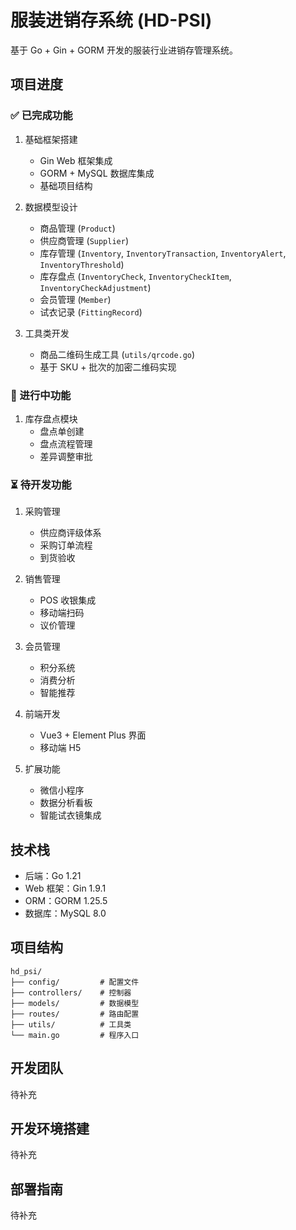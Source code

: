 # 服装进销存系统 (HD-PSI)

基于 Go + Gin + GORM 开发的服装行业进销存管理系统。

## 项目进度

### ✅ 已完成功能

1. 基础框架搭建
   - Gin Web 框架集成
   - GORM + MySQL 数据库集成
   - 基础项目结构

2. 数据模型设计
   - 商品管理 (`Product`)
   - 供应商管理 (`Supplier`)
   - 库存管理 (`Inventory`, `InventoryTransaction`, `InventoryAlert`, `InventoryThreshold`)
   - 库存盘点 (`InventoryCheck`, `InventoryCheckItem`, `InventoryCheckAdjustment`)
   - 会员管理 (`Member`)
   - 试衣记录 (`FittingRecord`)

3. 工具类开发
   - 商品二维码生成工具 (`utils/qrcode.go`)
   - 基于 SKU + 批次的加密二维码实现

### 🚧 进行中功能

1. 库存盘点模块
   - 盘点单创建
   - 盘点流程管理
   - 差异调整审批

### ⏳ 待开发功能

1. 采购管理
   - 供应商评级体系
   - 采购订单流程
   - 到货验收

2. 销售管理
   - POS 收银集成
   - 移动端扫码
   - 议价管理

3. 会员管理
   - 积分系统
   - 消费分析
   - 智能推荐

4. 前端开发
   - Vue3 + Element Plus 界面
   - 移动端 H5

5. 扩展功能
   - 微信小程序
   - 数据分析看板
   - 智能试衣镜集成

## 技术栈

- 后端：Go 1.21
- Web 框架：Gin 1.9.1
- ORM：GORM 1.25.5
- 数据库：MySQL 8.0

## 项目结构

```
hd_psi/
├── config/         # 配置文件
├── controllers/    # 控制器
├── models/         # 数据模型
├── routes/         # 路由配置
├── utils/          # 工具类
└── main.go         # 程序入口
```

## 开发团队

待补充

## 开发环境搭建

待补充

## 部署指南

待补充